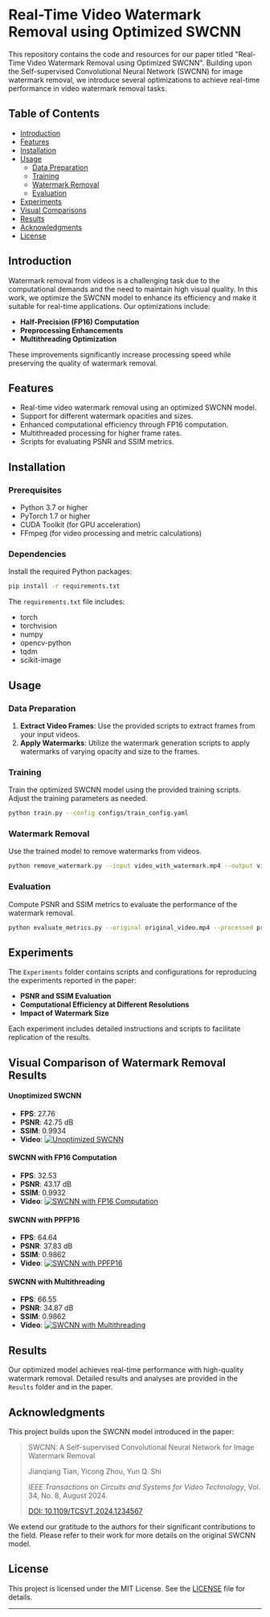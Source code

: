 # Real-Time Video Watermark Removal using Optimized SWCNN
This repository contains the code and resources for our paper titled "Real-Time Video Watermark Removal using Optimized SWCNN". Building upon the Self-supervised Convolutional Neural Network (SWCNN) for image watermark removal, we introduce several optimizations to achieve real-time performance in video watermark removal tasks.

## Table of Contents

- [Introduction](#introduction)
- [Features](#features)
- [Installation](#installation)
- [Usage](#usage)
    - [Data Preparation](#data-preparation)
    - [Training](#training)
    - [Watermark Removal](#watermark-removal)
    - [Evaluation](#evaluation)
- [Experiments](#experiments)
- [Visual Comparisons](#visual-comparisons)
- [Results](#results)
- [Acknowledgments](#acknowledgments)
- [License](#license)
  
## Introduction

Watermark removal from videos is a challenging task due to the computational demands and the need to maintain high visual quality. In this work, we optimize the SWCNN model to enhance its efficiency and make it suitable for real-time applications. Our optimizations include:

- **Half-Precision (FP16) Computation**
- **Preprocessing Enhancements**
- **Multithreading Optimization**

These improvements significantly increase processing speed while preserving the quality of watermark removal.

## Features

- Real-time video watermark removal using an optimized SWCNN model.
- Support for different watermark opacities and sizes.
- Enhanced computational efficiency through FP16 computation.
- Multithreaded processing for higher frame rates.
- Scripts for evaluating PSNR and SSIM metrics.

## Installation

### Prerequisites

- Python 3.7 or higher
- PyTorch 1.7 or higher
- CUDA Toolkit (for GPU acceleration)
- FFmpeg (for video processing and metric calculations)

### Dependencies

Install the required Python packages:

```bash
pip install -r requirements.txt

```

The `requirements.txt` file includes:

- torch
- torchvision
- numpy
- opencv-python
- tqdm
- scikit-image

## Usage

### Data Preparation

1. **Extract Video Frames**: Use the provided scripts to extract frames from your input videos.
2. **Apply Watermarks**: Utilize the watermark generation scripts to apply watermarks of varying opacity and size to the frames.

### Training

Train the optimized SWCNN model using the provided training scripts. Adjust the training parameters as needed.

```bash
python train.py --config configs/train_config.yaml

```

### Watermark Removal

Use the trained model to remove watermarks from videos.

```bash
python remove_watermark.py --input video_with_watermark.mp4 --output video_without_watermark.mp4 --model_path path_to_trained_model.pth

```

### Evaluation

Compute PSNR and SSIM metrics to evaluate the performance of the watermark removal.

```bash
python evaluate_metrics.py --original original_video.mp4 --processed processed_video.mp4

```

## Experiments

The `Experiments` folder contains scripts and configurations for reproducing the experiments reported in the paper:

- **PSNR and SSIM Evaluation**
- **Computational Efficiency at Different Resolutions**
- **Impact of Watermark Size**

Each experiment includes detailed instructions and scripts to facilitate replication of the results.

## Visual Comparison of Watermark Removal Results

#### **Unoptimized SWCNN**
- **FPS**: 27.76  
- **PSNR**: 42.75 dB  
- **SSIM**: 0.9934  
- **Video**: [![Unoptimized SWCNN](path_to_thumbnail)](path_to_unoptimized_video)

#### **SWCNN with FP16 Computation**
- **FPS**: 32.53  
- **PSNR**: 43.17 dB  
- **SSIM**: 0.9932  
- **Video**: [![SWCNN with FP16 Computation](path_to_thumbnail)](path_to_fp16_video)

#### **SWCNN with PPFP16**
- **FPS**: 64.64  
- **PSNR**: 37.83 dB  
- **SSIM**: 0.9862  
- **Video**: [![SWCNN with PPFP16](path_to_thumbnail)](path_to_ppfp16_video)

#### **SWCNN with Multithreading**
- **FPS**: 66.55  
- **PSNR**: 34.87 dB  
- **SSIM**: 0.9862  
- **Video**: [![SWCNN with Multithreading](path_to_thumbnail)](path_to_multithreading_video)

## Results

Our optimized model achieves real-time performance with high-quality watermark removal. Detailed results and analyses are provided in the `Results` folder and in the paper.

## Acknowledgments

This project builds upon the SWCNN model introduced in the paper:

> SWCNN: A Self-supervised Convolutional Neural Network for Image Watermark Removal
> 
> 
> Jianqiang Tian, Yicong Zhou, Yun Q. Shi
> 
> *IEEE Transactions on Circuits and Systems for Video Technology*, Vol. 34, No. 8, August 2024.
> 
> [DOI: 10.1109/TCSVT.2024.1234567](https://doi.org/10.1109/TCSVT.2024.1234567)
> 

We extend our gratitude to the authors for their significant contributions to the field. Please refer to their work for more details on the original SWCNN model.

## License

This project is licensed under the MIT License. See the [LICENSE](https://www.notion.so/LICENSE) file for details.

---
